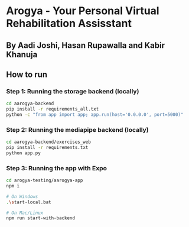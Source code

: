 # Arogya - Your Personal Virtual Rehabilitation Assisstant

## By Aadi Joshi, Hasan Rupawalla and Kabir Khanuja 

## How to run

### Step 1: Running the storage backend (locally)
```bash
cd aarogya-backend
pip install -r requirements_all.txt
python -c "from app import app; app.run(host='0.0.0.0', port=5000)"
```

### Step 2: Running the mediapipe backend (locally)
```bash
cd aarogya-backend/exercises_web
pip install -r requirements.txt
python app.py
```

### Step 3: Running the app with Expo
```bash
cd arogya-testing/aarogya-app
npm i

# On Windows
.\start-local.bat

# On Mac/Linux
npm run start-with-backend
```

